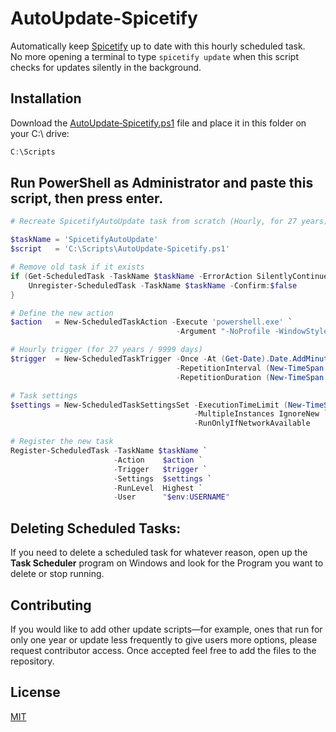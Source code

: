 # AutoUpdate-Spicetify

Automatically keep [Spicetify](https://github.com/spicetify/spicetify-cli) up to date with this hourly scheduled task.  
No more opening a terminal to type `spicetify update` when this script checks for updates silently in the background.


## Installation

  Download the [AutoUpdate‑Spicetify.ps1](https://github.com/SlawSimulation/AutoUpdate-Spicetify/blob/main/Scripts/AutoUpdate-Spicetify.ps1) file and place it in this folder on your C:\ drive:
  
  ```powershell
  C:\Scripts
  ```
  
  ## Run PowerShell as Administrator and paste this script, then press enter.
  
  ```powershell
  # Recreate SpicetifyAutoUpdate task from scratch (Hourly, for 27 years)
  
  $taskName = 'SpicetifyAutoUpdate'
  $script   = 'C:\Scripts\AutoUpdate-Spicetify.ps1'
  
  # Remove old task if it exists
  if (Get-ScheduledTask -TaskName $taskName -ErrorAction SilentlyContinue) {
      Unregister-ScheduledTask -TaskName $taskName -Confirm:$false
  }
  
  # Define the new action
  $action   = New-ScheduledTaskAction -Execute 'powershell.exe' `
                                       -Argument "-NoProfile -WindowStyle Hidden -ExecutionPolicy Bypass -File `"$script`""
  
  # Hourly trigger (for 27 years / 9999 days)
  $trigger  = New-ScheduledTaskTrigger -Once -At (Get-Date).Date.AddMinutes(1) `
                                       -RepetitionInterval (New-TimeSpan -Hours 1) `
                                       -RepetitionDuration (New-TimeSpan -Days 9999)
  
  # Task settings
  $settings = New-ScheduledTaskSettingsSet -ExecutionTimeLimit (New-TimeSpan -Minutes 15) `
                                           -MultipleInstances IgnoreNew `
                                           -RunOnlyIfNetworkAvailable
  
  # Register the new task
  Register-ScheduledTask -TaskName $taskName `
                         -Action    $action `
                         -Trigger   $trigger `
                         -Settings  $settings `
                         -RunLevel  Highest `
                         -User      "$env:USERNAME"

  ```


## Deleting Scheduled Tasks:

  If you need to delete a scheduled task for whatever reason, open up the **Task Scheduler** program on Windows and look for the Program you want to delete or stop running.


## Contributing

  If you would like to add other update scripts—for example, ones that run for only one year or update less frequently to give users more options, please request contributor access. Once accepted feel free to add the files to the repository.

## License

[MIT](https://choosealicense.com/licenses/mit/)
